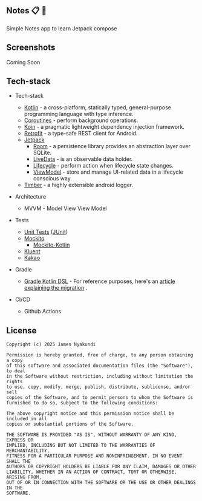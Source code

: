 ## Notes :clipboard: :blue_book:

Simple Notes app to learn Jetpack compose

## Screenshots

Coming Soon

## Tech-stack

* Tech-stack
    * [Kotlin](https://kotlinlang.org/) - a cross-platform, statically typed, general-purpose
      programming language with type inference.
    * [Coroutines](https://kotlinlang.org/docs/reference/coroutines-overview.html) - perform
      background operations.
    * [Koin](https://developer.android.com/training/dependency-injection/hilt-android) - a pragmatic
      lightweight dependency injection framework.
    * [Retrofit](https://square.github.io/retrofit/) - a type-safe REST client for Android.
    * [Jetpack](https://developer.android.com/jetpack)
        * [Room](https://developer.android.com/topic/libraries/architecture/room) - a persistence
          library provides an abstraction layer over SQLite.
        * [LiveData](https://developer.android.com/topic/libraries/architecture/livedata) - is an
          observable data holder.
        * [Lifecycle](https://developer.android.com/topic/libraries/architecture/lifecycle) -
          perform action when lifecycle state changes.
        * [ViewModel](https://developer.android.com/topic/libraries/architecture/viewmodel) - store
          and manage UI-related data in a lifecycle conscious way.
    * [Timber](https://github.com/JakeWharton/timber) - a highly extensible android logger.

* Architecture
    * MVVM - Model View View Model
* Tests
    * [Unit Tests](https://en.wikipedia.org/wiki/Unit_testing) ([JUnit](https://junit.org/junit4/))
    * [Mockito](https://github.com/mockito/mockito)
        + [Mockito-Kotlin](https://github.com/nhaarman/mockito-kotlin)
    * [Kluent](https://github.com/MarkusAmshove/Kluent)
    * [Kakao](https://github.com/agoda-com/Kakao)
* Gradle
    * [Gradle Kotlin DSL](https://docs.gradle.org/current/userguide/kotlin_dsl.html) - For reference
      purposes, here's
      an [article explaining the migration](https://medium.com/@evanschepsiror/migrating-to-kotlin-dsl-4ee0d6d5c977)
      .

* CI/CD
    * Github Actions

## License
```
Copyright (c) 2025 James Nyakundi

Permission is hereby granted, free of charge, to any person obtaining a copy
of this software and associated documentation files (the "Software"), to deal
in the Software without restriction, including without limitation the rights
to use, copy, modify, merge, publish, distribute, sublicense, and/or sell
copies of the Software, and to permit persons to whom the Software is
furnished to do so, subject to the following conditions:

The above copyright notice and this permission notice shall be included in all
copies or substantial portions of the Software.

THE SOFTWARE IS PROVIDED "AS IS", WITHOUT WARRANTY OF ANY KIND, EXPRESS OR
IMPLIED, INCLUDING BUT NOT LIMITED TO THE WARRANTIES OF MERCHANTABILITY,
FITNESS FOR A PARTICULAR PURPOSE AND NONINFRINGEMENT. IN NO EVENT SHALL THE
AUTHORS OR COPYRIGHT HOLDERS BE LIABLE FOR ANY CLAIM, DAMAGES OR OTHER
LIABILITY, WHETHER IN AN ACTION OF CONTRACT, TORT OR OTHERWISE, ARISING FROM,
OUT OF OR IN CONNECTION WITH THE SOFTWARE OR THE USE OR OTHER DEALINGS IN THE
SOFTWARE.
```
    